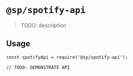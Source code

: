 # `@sp/spotify-api`

> TODO: description

## Usage

```
const spotifyApi = require('@sp/spotify-api');

// TODO: DEMONSTRATE API
```

